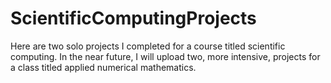 # ScientificComputingProjects
Here are two solo projects I completed for a course titled scientific computing. In the near future, I will upload two, more intensive, projects for a class titled applied numerical mathematics.
